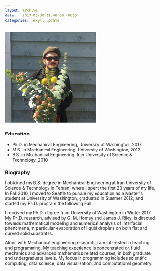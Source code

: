 ```yaml
---
layout: archive
date:   2017-03-30 11:48:00 -0600
categories: jekyll update
---
```

<img src="/assets/images/flower-profile.png" alt="Profile Picture" style="width:300px;height:300px;">

<h3>Education</h3>
<ul>
    <li>Ph.D. in Mechanical Engineering, University of Washington, 2017 </li>
    <li>M.S. in Mechanical Engineering, University of Washington, 2012</li>
    <li>B.S. in Mechanical Engineering, Iran University of Science & Technology, 2010</li>
</ul>

<h3>Biography</h3>

I obtained my B.S. degree in Mechanical Engineering at Iran University of Science & Technology in Tehran, where I spent the first 23 years of my life. In Fall 2010, I moved to Seattle to pursue my education as a Master's student at University of Washington, graduated in Summer 2012, and started my Ph.D. program the following Fall.

I received my Ph.D. degree from University of Washington in Winter 2017.
My Ph.D. research, advised by G. M. Homsy and James J. Riley, is directed towards mathematical modeling and numerical analysis of interfacial phenomena, in particular evaporation of liquid droplets on both flat and curved solid substrates.

Along with Mechanical engineering research, I am interested in teaching and programming. My teaching experience is concentrated on fluid mechanics and advanced mathematics related courses, in both graduate and undergraduate levels. My focus in programming includes scientific computing, data science, data visualization, and computational geometry.
